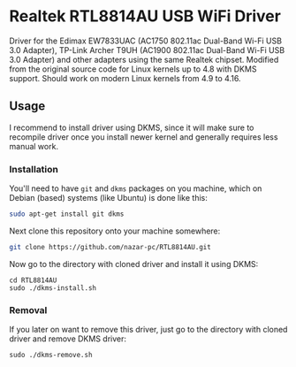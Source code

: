 # Realtek RTL8814AU USB WiFi Driver

Driver for the Edimax EW7833UAC (AC1750 802.11ac Dual-Band Wi-Fi USB 3.0 Adapter), TP-Link Archer T9UH (AC1900 802.11ac Dual-Band Wi-Fi USB 3.0 Adapter) and other adapters using the same Realtek chipset.
Modified from the original source code for Linux kernels up to 4.8 with DKMS support.
Should work on modern Linux kernels from 4.9 to 4.16.

## Usage
I recommend to install driver using DKMS, since it will make sure to recompile driver once you install newer kernel and generally requires less manual work.

### Installation
You'll need to have `git` and `dkms` packages on you machine, which on Debian (based) systems (like Ubuntu) is done like this:
```bash
sudo apt-get install git dkms
```

Next clone this repository onto your machine somewhere:
```bash
git clone https://github.com/nazar-pc/RTL8814AU.git
```

Now go to the directory with cloned driver and install it using DKMS:
```
cd RTL8814AU
sudo ./dkms-install.sh
```

### Removal
If you later on want to remove this driver, just go to the directory with cloned driver and remove DKMS driver:
```
sudo ./dkms-remove.sh
```

